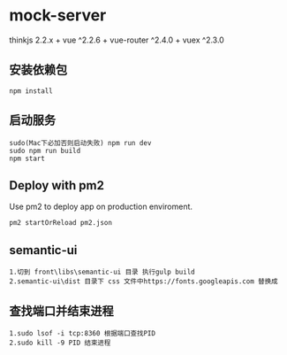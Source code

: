 # mock-server
thinkjs 2.2.x + vue ^2.2.6 + vue-router ^2.4.0 + vuex ^2.3.0

## 安装依赖包

```
npm install
```

## 启动服务

```
sudo(Mac下必加否则启动失败) npm run dev
sudo npm run build
npm start
```

## Deploy with pm2

Use pm2 to deploy app on production enviroment.

```
pm2 startOrReload pm2.json
```

## semantic-ui

```
1.切到 front\libs\semantic-ui 目录 执行gulp build
2.semantic-ui\dist 目录下 css 文件中https://fonts.googleapis.com 替换成
```


## 查找端口并结束进程

```
1.sudo lsof -i tcp:8360 根据端口查找PID
2.sudo kill -9 PID 结束进程
```
